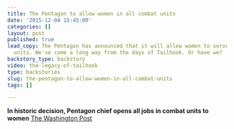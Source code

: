 ```yaml
---
title: The Pentagon to allow women in all combat units
date: '2015-12-04 15:45:00'
categories: []
layout: post
published: true
lead_copy: The Pentagon has announced that it will allow women to serve in all combat
  units. We've come a long way from the days of Tailhook. Or have we?
backstory_type: backstory
video: the-legacy-of-tailhook
type: backstories
slug: the-pentagon-to-allow-women-in-all-combat-units
tags: []

---
```

**In historic decision, Pentagon chief opens all jobs in combat units to women**
[The Washington Post](https://www.washingtonpost.com/news/checkpoint/wp/2015/12/03/pentagon-chief-to-announce-how-womens-roles-in-the-military-will-expand/)

